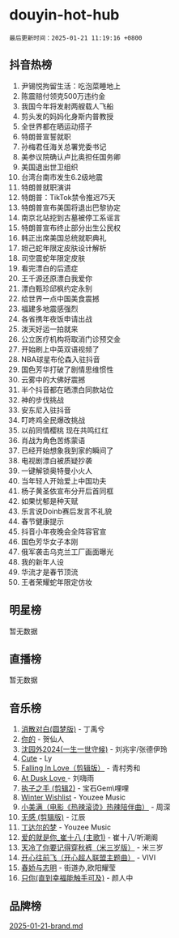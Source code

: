 # douyin-hot-hub

`最后更新时间：2025-01-21 11:19:16 +0800`

## 抖音热榜

1. 尹锡悦拘留生活：吃泡菜睡地上
1. 陈震赔付领克500万违约金
1. 我国今年将发射两艘载人飞船
1. 剪头发的妈妈化身斯内普教授
1. 全世界都在晒运动搭子
1. 特朗普宣誓就职
1. 孙梅君任海关总署党委书记
1. 美参议院确认卢比奥担任国务卿
1. 美国退出世卫组织
1. 台湾台南市发生6.2级地震
1. 特朗普就职演讲
1. 特朗普：TikTok禁令推迟75天
1. 特朗普宣布美国将退出巴黎协定
1. 南京北站挖到古墓被停工系谣言
1. 特朗普宣布终止部分出生公民权
1. 韩正出席美国总统就职典礼
1. 妲己蛇年限定皮肤设计解析
1. 司空震蛇年限定皮肤
1. 看完漂白的后遗症
1. 王千源还原漂白我爱你
1. 漂白甄珍邱枫约定永别
1. 给世界一点中国美食震撼
1. 福建多地震感强烈
1. 各省携年夜饭申请出战
1. 泼天好运一拍就来
1. 公立医疗机构将取消门诊预交金
1. 开始刷上中英双语视频了
1. NBA球星布伦森入驻抖音
1. 国色芳华打破了剧情思维惯性
1. 云雾中的大佛好震撼
1. 半个抖音都在晒漂白同款站位
1. 神的步伐挑战
1. 安东尼入驻抖音
1. 叮咚鸡全民爆改挑战
1. 以前同情樱桃 现在共鸣红红
1. 肖战为角色苦练蒙语
1. 已经开始想象我到家的瞬间了
1. 电视剧漂白被质疑抄袭
1. 一键解锁奥特曼小火人
1. 当年轻人开始爱上中国功夫
1. 杨子黄圣依宣布分开后首同框
1. 如果忧郁是种天赋
1. 乐言说Doinb赛后发言不礼貌
1. 春节健康提示
1. 抖音小年夜晚会全阵容官宣
1. 国色芳华女子本刚
1. 俄军袭击乌克兰工厂画面曝光
1. 我的新年人设
1. 华流才是春节顶流
1. 王者荣耀蛇年限定仿妆

## 明星榜

暂无数据

## 直播榜

暂无数据

## 音乐榜

1. [消散对白(圆梦版)](https://sf5-hl-cdn-tos.douyinstatic.com/obj/tos-cn-ve-2774/og4jB5I5IizzoZVAAAzWgBMAsMDWoArfwBOiFs) - 丁禹兮
1. [你的](https://sf5-hl-cdn-tos.douyinstatic.com/obj/tos-cn-ve-2774/oYuIeKf42jB7sEV6B2upMdpYAgfrQWj0FeRegh) - 贺仙人
1. [沈园外2024(一生一世守候)](https://sf5-hl-cdn-tos.douyinstatic.com/obj/tos-cn-ve-2774/oAIYMHGCmKaYKFDd6FZBf9AfMfx1eErAAEJAFH) - 刘兆宇/张德伊玲
1. [Cute](https://sf5-hl-cdn-tos.douyinstatic.com/obj/tos-cn-ve-2774/o4IbIzHWKAAB4wsS5qMBRiiAlEBGTpQRNfFvuo) - Ly
1. [Falling In Love（剪辑版）](https://sf5-hl-cdn-tos.douyinstatic.com/obj/tos-cn-ve-2774/o8ajpA8zzgBPahbBIO8AcKGBLJezFCRd1wfP9f) - 青村秀和
1. [ At Dusk  Love ](https://sf5-hl-cdn-tos.douyinstatic.com/obj/tos-cn-ve-2774/o8CrpCf5CaYgI4ZrtQgMQAFEfuGqNnRSDQAPBc) - 刘嗨雨
1. [执子之手 (剪辑2)](https://sf5-hl-cdn-tos.douyinstatic.com/obj/tos-cn-ve-2774/oUoZLQjCc31XzqsBnBQUNgeKtYPBcgbFDwtfcu) - 宝石Gem\哩哩
1. [Winter Wishlist](https://sf5-hl-cdn-tos.douyinstatic.com/obj/tos-cn-ve-2774/oIIgUOeamCFCVAzxN6MFRLIBlLGpUqQxeeHrLE) - Youzee Music
1. [小美满（电影《热辣滚烫》热辣陪伴曲）](https://sf5-hl-cdn-tos.douyinstatic.com/obj/tos-cn-ve-2774/o0GAn2lSgfZIDUgtevCGDQYnFg4CwnrBaxbTZL) - 周深
1. [无感 (剪辑版)](https://sf5-hl-cdn-tos.douyinstatic.com/obj/tos-cn-ve-2774/o0eIsUzJBDlQaQFC5OFlgbMEZC1TFYBftOBn6p) - 江辰
1. [丁达尔的梦](https://sf5-hl-cdn-tos.douyinstatic.com/obj/tos-cn-ve-2774/oMU3WirUZBVQkAC9ccG5P2IQirziZM2RTInUY) - Youzee Music
1. [爱的就是你_崔十八 (主歌1)](https://sf5-hl-cdn-tos.douyinstatic.com/obj/tos-cn-ve-2774/oI5BO5DhFZ6UTcNCnZaOCBLtZ7WIMQGfgnXf5E) - 崔十八/听潮阁
1. [天冷了你要记得穿秋裤（米三岁版）](https://sf5-hl-cdn-tos.douyinstatic.com/obj/tos-cn-ve-2774/oQlIwVIDWiZ6BQilAorS7MA0AgCkQDvcZAdm1) - 米三岁
1. [开心往前飞（开心超人联盟主题曲）](https://sf5-hl-cdn-tos.douyinstatic.com/obj/tos-cn-ve-2774/9d8fb7c82cf1421fb93a9fe925275e0a) - VIVI
1. [春娇与志明](https://sf5-hl-cdn-tos.douyinstatic.com/obj/tos-cn-ve-2774/e530d8fceb7044b39707d7f9ff54add1) - 街道办,欧阳耀莹
1. [只你(直到幸福能触手可及)](https://sf5-hl-cdn-tos.douyinstatic.com/obj/tos-cn-ve-2774/o0lBkRDzFTeaVSUz3ZZSCBVtZ5DIMQGfgmEAuE) - 颜人中

## 品牌榜

[2025-01-21-brand.md](2025-01-21-brand.md)
